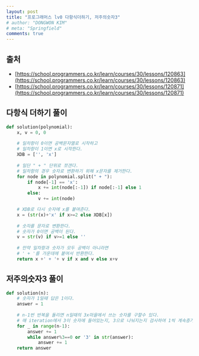 ```yaml
---
layout: post
title: "프로그래머스 lv0 다항식더하기, 저주의숫자3"
# author: "DONGWON KIM"
# meta: "Springfield"
comments: true
---
```


## 출처
- [https://school.programmers.co.kr/learn/courses/30/lessons/120863](https://school.programmers.co.kr/learn/courses/30/lessons/120863)
- [https://school.programmers.co.kr/learn/courses/30/lessons/120871](https://school.programmers.co.kr/learn/courses/30/lessons/120871)


## 다항식 더하기 풀이
```python
def solution(polynomial):
    x, v = 0, 0
    
    # 일차항이 0이면 공백문자열로 시작하고
    # 일차항이 1이면 x로 시작한다.
    XDB = ['', 'x']
    
    # 일단 " + " 단위로 쪼갠다.
    # 일차항의 경우 숫자로 변환하기 위해 x문자를 제거한다.
    for node in polynomial.split(" + "):
        if node[-1] == 'x':
            x += int(node[:-1]) if node[:-1] else 1
        else:
            v += int(node)

    # XDB로 다시 숫자에 x를 붙여준다.
    x = (str(x)+'x' if x>=2 else XDB[x])
    
    # 숫자를 문자로 변환한다.
    # 숫자가 0이면 공백이 된다.
    v = str(v) if v>=1 else ''
    
    # 만약 일차항과 숫자가 모두 공백이 아니라면
    # ' + '를 가운데에 붙여서 반환한다.
    return x +' + '+ v if x and v else x+v

```


## 저주의숫자3 풀이
```python
def solution(n):
    # 숫자가 1일때 답은 1이다.
    answer = 1
    
    # n-1번 반복을 돌리면 n일때의 3x마을에서 쓰는 숫자를 구할수 있다.
    # 매 iteration에서 3이 숫자에 들어있는지, 3으로 나눠지는지 검사하여 1씩 계속증가시킨다.
    for _ in range(n-1):
        answer += 1
        while answer%3==0 or '3' in str(answer):
            answer += 1
    return answer
```
